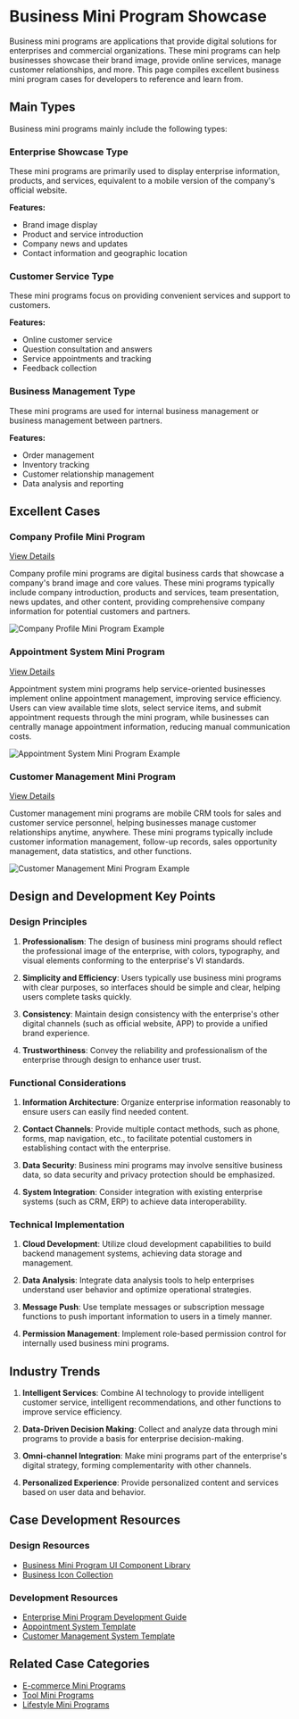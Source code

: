# Business Mini Program Showcase

Business mini programs are applications that provide digital solutions for enterprises and commercial organizations. These mini programs can help businesses showcase their brand image, provide online services, manage customer relationships, and more. This page compiles excellent business mini program cases for developers to reference and learn from.

## Main Types

Business mini programs mainly include the following types:

### Enterprise Showcase Type

These mini programs are primarily used to display enterprise information, products, and services, equivalent to a mobile version of the company's official website.

**Features:**
- Brand image display
- Product and service introduction
- Company news and updates
- Contact information and geographic location

### Customer Service Type

These mini programs focus on providing convenient services and support to customers.

**Features:**
- Online customer service
- Question consultation and answers
- Service appointments and tracking
- Feedback collection

### Business Management Type

These mini programs are used for internal business management or business management between partners.

**Features:**
- Order management
- Inventory tracking
- Customer relationship management
- Data analysis and reporting

## Excellent Cases

### Company Profile Mini Program

[View Details](./company-profile.md)

Company profile mini programs are digital business cards that showcase a company's brand image and core values. These mini programs typically include company introduction, products and services, team presentation, news updates, and other content, providing comprehensive company information for potential customers and partners.

![Company Profile Mini Program Example](/images/showcase/business/company-profile.svg)

### Appointment System Mini Program

[View Details](./appointment-system.md)

Appointment system mini programs help service-oriented businesses implement online appointment management, improving service efficiency. Users can view available time slots, select service items, and submit appointment requests through the mini program, while businesses can centrally manage appointment information, reducing manual communication costs.

![Appointment System Mini Program Example](/images/showcase/business/appointment-system.svg)

### Customer Management Mini Program

[View Details](./crm-system.md)

Customer management mini programs are mobile CRM tools for sales and customer service personnel, helping businesses manage customer relationships anytime, anywhere. These mini programs typically include customer information management, follow-up records, sales opportunity management, data statistics, and other functions.

![Customer Management Mini Program Example](/images/showcase/business/crm-system.svg)

## Design and Development Key Points

### Design Principles

1. **Professionalism**: The design of business mini programs should reflect the professional image of the enterprise, with colors, typography, and visual elements conforming to the enterprise's VI standards.

2. **Simplicity and Efficiency**: Users typically use business mini programs with clear purposes, so interfaces should be simple and clear, helping users complete tasks quickly.

3. **Consistency**: Maintain design consistency with the enterprise's other digital channels (such as official website, APP) to provide a unified brand experience.

4. **Trustworthiness**: Convey the reliability and professionalism of the enterprise through design to enhance user trust.

### Functional Considerations

1. **Information Architecture**: Organize enterprise information reasonably to ensure users can easily find needed content.

2. **Contact Channels**: Provide multiple contact methods, such as phone, forms, map navigation, etc., to facilitate potential customers in establishing contact with the enterprise.

3. **Data Security**: Business mini programs may involve sensitive business data, so data security and privacy protection should be emphasized.

4. **System Integration**: Consider integration with existing enterprise systems (such as CRM, ERP) to achieve data interoperability.

### Technical Implementation

1. **Cloud Development**: Utilize cloud development capabilities to build backend management systems, achieving data storage and management.

2. **Data Analysis**: Integrate data analysis tools to help enterprises understand user behavior and optimize operational strategies.

3. **Message Push**: Use template messages or subscription message functions to push important information to users in a timely manner.

4. **Permission Management**: Implement role-based permission control for internally used business mini programs.

## Industry Trends

1. **Intelligent Services**: Combine AI technology to provide intelligent customer service, intelligent recommendations, and other functions to improve service efficiency.

2. **Data-Driven Decision Making**: Collect and analyze data through mini programs to provide a basis for enterprise decision-making.

3. **Omni-channel Integration**: Make mini programs part of the enterprise's digital strategy, forming complementarity with other channels.

4. **Personalized Experience**: Provide personalized content and services based on user data and behavior.

## Case Development Resources

### Design Resources

- [Business Mini Program UI Component Library](https://developers.weixin.qq.com/miniprogram/design/)
- [Business Icon Collection](https://www.iconfont.cn/collections/detail?spm=a313x.7781069.1998910419.d9df05512&cid=33)

### Development Resources

- [Enterprise Mini Program Development Guide](https://developers.weixin.qq.com/miniprogram/introduction/index.html)
- [Appointment System Template](https://ext.dcloud.net.cn/plugin?id=5816)
- [Customer Management System Template](https://ext.dcloud.net.cn/plugin?id=4818)

## Related Case Categories

- [E-commerce Mini Programs](../ecommerce/index.md)
- [Tool Mini Programs](../tools/index.md)
- [Lifestyle Mini Programs](../lifestyle/index.md)